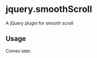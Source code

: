 jquery.smoothScroll
===================

A jQuery plugin for smooth scroll

Usage
-----

Comes later.
